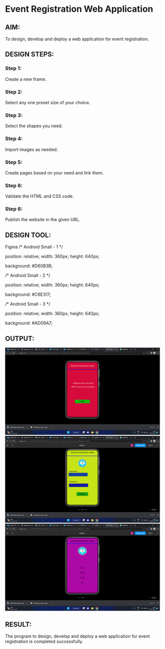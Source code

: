 # Event Registration Web Application

## AIM:
To design, develop and deploy a web application for event registration.

## DESIGN STEPS:

### Step 1:
Create a new frame.

### Step 2:
Select any one preset size of your choice.

### Step 3:
Select the shapes you need.

### Step 4:
Import images as needed.

### Step 5:
Create pages based on your need and link them.

### Step 6:

Validate the HTML and CSS code.

### Step 6:

Publish the website in the given URL.

## DESIGN TOOL:
Figma
/* Android Small - 1 */


position: relative;
width: 360px;
height: 640px;

background: #D60B3B;


/* Android Small - 2 */


position: relative;
width: 360px;
height: 640px;

background: #C6E317;


/* Android Small - 3 */


position: relative;
width: 360px;
height: 640px;

background: #AD09A7;


## OUTPUT:
![output1](output1.png)
![output2](output2.png)
![output3](output3.png)

## RESULT:
The program to design, develop and deploy a web application for event registration is completed successfully.
